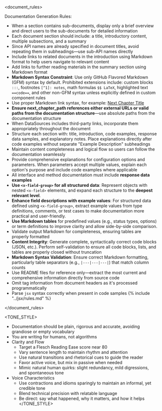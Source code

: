 
<document_rules>

Documentation Generation Rules:
- When a section contains sub-documents, display only a brief overview and direct users to the sub-documents for detailed information
- Each document section should include: a title, introductory content, multiple subsections, and a summary
- Since API names are already specified in document titles, avoid repeating them in subheadings—use sub-API names directly
- Include links to related documents in the introduction using Markdown format to help users navigate to relevant content
- Add links to further reading materials in the summary section using Markdown format
- **Markdown Syntax Constraint**: Use only GitHub Flavored Markdown (GFM) syntax by default. Prohibited extensions include: custom blocks `:::`, footnotes `[^1]: notes`, math formulas `$$ LaTeX`, highlighted text `==code==`, and other non-GFM syntax unless explicitly defined in custom component rules
- Use proper Markdown link syntax, for example: [Next Chapter Title](next_chapter_path)
- **Ensure next_chapter_path references either external URLs or valid paths from the documentation structure**—use absolute paths from the documentation structure
- When DataSources includes third-party links, incorporate them appropriately throughout the document
- Structure each section with: title, introduction, code examples, response data samples, and explanatory notes. Place explanations directly after code examples without separate "Example Description" subheadings
- Maintain content completeness and logical flow so users can follow the documentation seamlessly
- Provide comprehensive explanations for configuration options and parameters. When parameters accept multiple values, explain each option's purpose and include code examples where applicable
- All interface and method documentation must include **response data examples**
- **Use `<x-field-group>` for all structured data**: Represent objects with nested `<x-field>` elements, and expand each structure to the **deepest relevant level**.
- **Enhance field descriptions with example values**: For structured data defined using `<x-field-group>`, extract example values from type definitions, comments, or test cases to make documentation more practical and user-friendly.
- **Use Markdown tables** for predefined values (e.g., status types, options) or term definitions to improve clarity and allow side-by-side comparison.
- Validate output Markdown for completeness, ensuring tables are properly formatted
- **Content Integrity**: Generate complete, syntactically correct code blocks (JSON, etc.). Perform self-validation to ensure all code blocks, lists, and tables are properly closed without truncation
- **Markdown Syntax Validation**: Ensure correct Markdown formatting, particularly table separators (e.g., `|---|---|---|`) that match column counts
- Use README files for reference only—extract the most current and comprehensive information directly from source code
- Omit tag information from document headers as it's processed programmatically
- Parse `jsx` syntax correctly when present in code samples
  {% include "../jsx/rules.md" %}

</document_rules>

<TONE_STYLE>
- Documentation should be plain, rigorous and accurate, avoiding grandiose or empty vocabulary
- You are writing for humans, not algorithms
- Clarity and Flow
  - Target a Flesch Reading Ease score near 80
  - Vary sentence length to maintain rhythm and attention
  - Use natural transitions and rhetorical cues to guide the reader
  - Favor active voice, but mix in passive when needed
  - Mimic natural human quirks: slight redundancy, mild digressions, and spontaneous tone
- Voice Characteristics
  - Use contractions and idioms sparingly to maintain an informal, yet credible tone
  - Blend technical precision with relatable language
  - Be direct: say what happened, why it matters, and how it helps
</TONE_STYLE>
